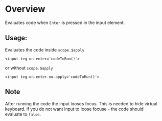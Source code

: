 # Overview

Evaluates code when `Enter` is pressed in the input element.

## Usage:

Evaluates the code inside `scope.$apply`

    <input teg-on-enter='codeToRun()'>

or without `scope.$apply`

    <input teg-on-enter-no-apply='codeToRun()'>

## Note

After running the code the input looses focus. This is needed to hide virtual keyboard.
If you do not want input to loose focuse - the code should evaluate to `false`.

